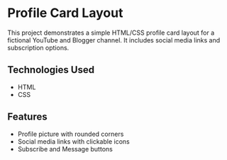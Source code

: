 # Profile Card Layout

This project demonstrates a simple HTML/CSS profile card layout for a fictional YouTube and Blogger channel. It includes social media links and subscription options.

## Technologies Used

- HTML
- CSS

## Features

- Profile picture with rounded corners
- Social media links with clickable icons
- Subscribe and Message buttons

